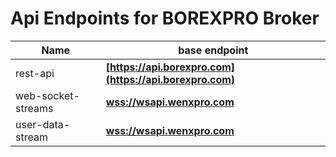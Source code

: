 # Api Endpoints for BOREXPRO Broker

Name | base endpoint
------------ | ------------
rest-api | **[https://api.borexpro.com](https://api.borexpro.com)**
web-socket-streams | **[wss://wsapi.wenxpro.com](wss://wsapi.wenxpro.com)**
user-data-stream | **[wss://wsapi.wenxpro.com](wss://wsapi.wenxpro.com)**
